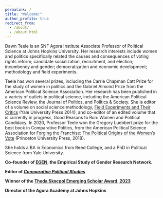 ```yaml
---
permalink: /
title: "Welcome!"
author_profile: true
redirect_from: 
  - /about/
  - /about.html
---
```


Dawn Teele is an SNF Agora Institute Associate Professor of Political Science at Johns Hopkins University. Her research interests include women and politics specifically related the causes and consequences of voting rights reform; candidate socialization, recruitment, and election; incumbency and gender; democratization and economic development; methodology and field experiments.    

Teele has won several prizes, including the Carrie Chapman Catt Prize for the study of women in politics and the Gabriel Almond Prize from the American Political Science Association. Her research has been published in a variety of outlets in political science, including the American Political Science Review, the Journal of Politics, and Politics & Society. She is editor of a volume on social science methodology, [Field Experiments and Their Critics](https://yalebooks.yale.edu/book/9780300169409/field-experiments-and-their-critics/)  (Yale University Press 2014), and co-editor of an edited volume that is currently in progress, Good Reasons to Run: Women and Political Candidacy. In 2020, Professor Teele won the Gregory Luebbert prize for the best book in Comparative Politics, from the American Political Science Association for [Forging the Franchise: The Political Origins of the Women’s Vote](https://press.princeton.edu/books/hardcover/9780691180267/forging-the-franchise) (Princeton University Press, 2018).

She holds a BA in Economics from Reed College, and a PhD in Political Science from Yale University.

**Co-founder of [EGEN](http://www.egenpolisci.org/), the Empirical Study of Gender Research Network.**

**Editor of *[Comparative Political Studies](https://journals.sagepub.com/home/cps)***

**Winner of the [Theda Skocpol Emerging Scholar Award, 2023](https://snfagora.jhu.edu/news/dawn-teele-wins-apsas-theda-skocpol-emerging-scholar-award/)**

**Director of the Agora Academy at Johns Hopkins**
